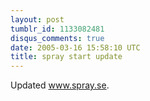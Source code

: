 ```yaml
---
layout: post
tumblr_id: 1133082481
disqus_comments: true
date: 2005-03-16 15:58:10 UTC
title: spray start update
---
```


Updated <a href="http://www.spray.se/" target="_blank">www.spray.se</a>.
